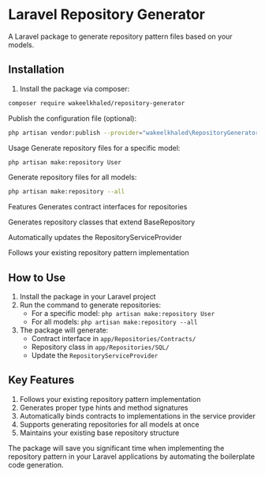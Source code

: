 # Laravel Repository Generator

A Laravel package to generate repository pattern files based on your models.

## Installation

1. Install the package via composer:

```bash
composer require wakeelkhaled/repository-generator
```

Publish the configuration file (optional):

```bash
php artisan vendor:publish --provider="wakeelkhaled\RepositoryGenerator\RepositoryGeneratorServiceProvider"

```
Usage
Generate repository files for a specific model:

```bash
php artisan make:repository User
```
Generate repository files for all models:

```bash
php artisan make:repository --all
```
Features
Generates contract interfaces for repositories

Generates repository classes that extend BaseRepository

Automatically updates the RepositoryServiceProvider

Follows your existing repository pattern implementation


## How to Use

1. Install the package in your Laravel project
2. Run the command to generate repositories:
   - For a specific model: `php artisan make:repository User`
   - For all models: `php artisan make:repository --all`
3. The package will generate:
   - Contract interface in `app/Repositories/Contracts/`
   - Repository class in `app/Repositories/SQL/`
   - Update the `RepositoryServiceProvider`

## Key Features

1. Follows your existing repository pattern implementation
2. Generates proper type hints and method signatures
3. Automatically binds contracts to implementations in the service provider
4. Supports generating repositories for all models at once
5. Maintains your existing base repository structure

The package will save you significant time when implementing the repository pattern in your Laravel applications by automating the boilerplate code generation.

